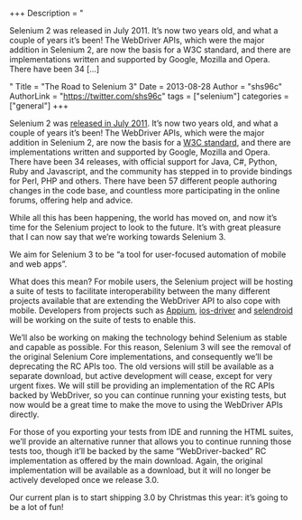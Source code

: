 +++
Description = "<p>Selenium 2 was released in July 2011. It’s now two years old, and what a couple of years it’s been! The WebDriver APIs, which were the major addition in Selenium 2, are now the basis for a W3C standard, and there are implementations written and supported by Google, Mozilla and Opera. There have been 34 […]</p>"
Title = "The Road to Selenium 3"
Date = 2013-08-28
Author = "shs96c"
AuthorLink = "https://twitter.com/shs96c"
tags = ["selenium"]
categories = ["general"]
+++

<p dir="ltr">Selenium 2 was <a href="http://seleniumhq.wordpress.com/2011/07/08/selenium-2-0/">released in July 2011</a>. It’s now two years old, and what a couple of years it’s been! The WebDriver APIs, which were the major addition in Selenium 2, are now the basis for a <a href="http://www.w3.org/TR/webdriver/">W3C standard</a>, and there are implementations written and supported by Google, Mozilla and Opera. There have been 34 releases, with official support for Java, C#, Python, Ruby and Javascript, and the community has stepped in to provide bindings for Perl, PHP and others. There have been 57 different people authoring changes in the code base, and countless more participating in the online forums, offering help and advice.</p>
<p>While all this has been happening, the world has moved on, and now it’s time for the Selenium project to look to the future. It’s with great pleasure that I can now say that we’re working towards Selenium 3.</p>
<p>We aim for Selenium 3 to be “a tool for user-focused automation of mobile and web apps”.</p>
<p>What does this mean? For mobile users, the Selenium project will be hosting a suite of tests to facilitate interoperability between the many different projects available that are extending the WebDriver API to also cope with mobile. Developers from projects such as <a href="http://appium.io/">Appium</a>, <a href="http://ios-driver.github.io/ios-driver/">ios-driver</a> and <a href="http://selendroid.io/">selendroid</a> will be working on the suite of tests to enable this.</p>
<p>We’ll also be working on making the technology behind Selenium as stable and capable as possible. For this reason, Selenium 3 will see the removal of the original Selenium Core implementations, and consequently we’ll be deprecating the RC APIs too. The old versions will still be available as a separate download, but active development will cease, except for very urgent fixes. We will still be providing an implementation of the RC APIs backed by WebDriver, so you can continue running your existing tests, but now would be a great time to make the move to using the WebDriver APIs directly.</p>
<p dir="ltr">For those of you exporting your tests from IDE and running the HTML suites, we’ll provide an alternative runner that allows you to continue running those tests too, though it’ll be backed by the same “WebDriver-backed” RC implementation as offered by the main download. Again, the original implementation will be available as a download, but it will no longer be actively developed once we release 3.0.</p>
<p>Our current plan is to start shipping 3.0 by Christmas this year: it’s going to be a lot of fun!</p>

